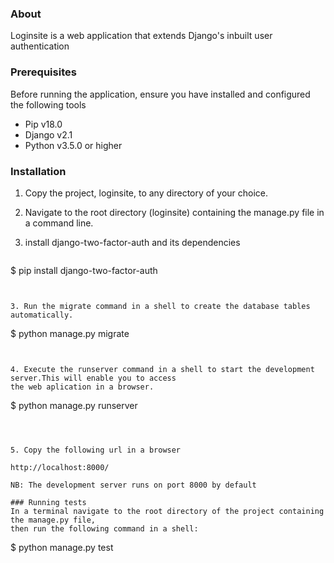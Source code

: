 

### About
Loginsite is a web application that extends Django's inbuilt user authentication  


### Prerequisites
Before running the application, ensure you have installed and configured
the following tools

- Pip v18.0
- Django v2.1
- Python v3.5.0 or higher



### Installation
1. Copy the project, loginsite, to any directory of your choice.

2. Navigate to the root directory (loginsite) containing the manage.py file in a command line.

3.  install django-two-factor-auth and its dependencies
    ```
   $ pip install django-two-factor-auth
   ``` 

 
3. Run the migrate command in a shell to create the database tables automatically.
   ```
   $ python manage.py migrate 
   ``` 
   
   
4. Execute the runserver command in a shell to start the development server.This will enable you to access
   the web aplication in a browser.
   ```
   $ python manage.py runserver
   ```


   
5. Copy the following url in a browser
   
   http://localhost:8000/
   
   NB: The development server runs on port 8000 by default  

### Running tests
In a terminal navigate to the root directory of the project containing the manage.py file, 
then run the following command in a shell:  
  ```
  $ python manage.py test 
  ``` 
